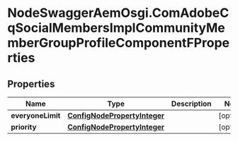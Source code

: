 # NodeSwaggerAemOsgi.ComAdobeCqSocialMembersImplCommunityMemberGroupProfileComponentFProperties

## Properties
Name | Type | Description | Notes
------------ | ------------- | ------------- | -------------
**everyoneLimit** | [**ConfigNodePropertyInteger**](ConfigNodePropertyInteger.md) |  | [optional] 
**priority** | [**ConfigNodePropertyInteger**](ConfigNodePropertyInteger.md) |  | [optional] 


